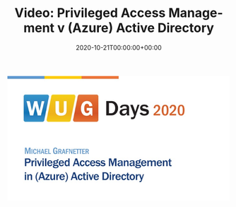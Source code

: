 ﻿---
ref: video-privileged-access-management-azure-active-directory
title: 'Video: Privileged Access Management v&nbsp;(Azure) Active Directory'
date: '2020-10-21T00:00:00+00:00'
layout: post
permalink: /sk/video-privileged-access-management-azure-active-directory/
image: /assets/images/cover/wug-pam.jpg
lang: sk
tags:
    - 'Active Directory'
    - 'Azure Active Directory'
    - Prednášky
    - Security
    - Video
    - WUG
---

[![Privileged Access Management in&nbsp;(Azure) Active Directory](/assets/images/cover/wug-pam.jpg)](https://wug.cz/zaznamy/651-WUG-Days-2020-Privileged-Access-Management-in-Azure-Active-Directory)
